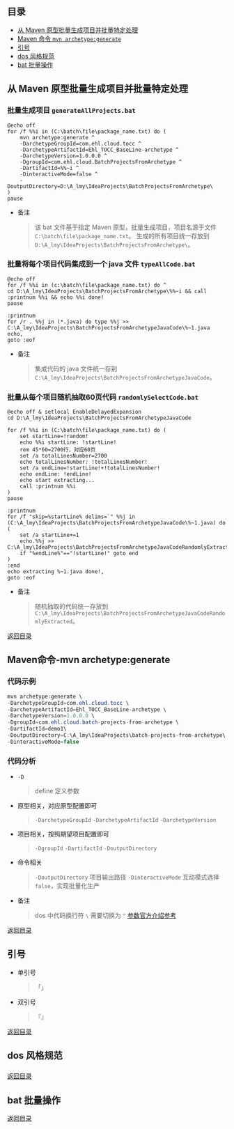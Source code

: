 ## <span id="jump0">目录<span>
  
  * [从 Maven 原型批量生成项目并批量特定处理](#jump1)
  * [Maven 命令 `mvn archetype:generate`](#jump2)
  * [引号](#jump3)
  * [dos 风格规范](#jump4)
  * [bat 批量操作](#jump5)

## <span id="jump1">从 Maven 原型批量生成项目并批量特定处理<span>
  
  ### 批量生成项目 `generateAllProjects.bat`
  ```dos
  @echo off
  for /f %%i in (C:\batch\file\package_name.txt) do (
      mvn archetype:generate ^
      -DarchetypeGroupId=com.ehl.cloud.tocc ^
      -DarchetypeArtifactId=Ehl_TOCC_BaseLine-archetype ^
      -DarchetypeVersion=1.0.0.0 ^
      -DgroupId=com.ehl.cloud.BatchProjectsFromArchetype ^
      -DartifactId=%%~i ^
      -DinteractiveMode=false ^
      -DoutputDirectory=D:\A_lmy\IdeaProjects\BatchProjectsFromArchetype\
  )
  pause
  ```
  * 备注
      > 该 bat 文件基于指定 Maven 原型，批量生成项目，项目名源于文件 `C:\batch\file\package_name.txt`。
      > 生成的所有项目统一存放到 `D:\A_lmy\IdeaProjects\BatchProjectsFromArchetype\`。
      > 
  
  ### 批量将每个项目代码集成到一个 java 文件 `typeAllCode.bat`
  ```
  @echo off
  for /f %%i in (c:\batch\file\package_name.txt) do ^
  cd D:\A_lmy\IdeaProjects\BatchProjectsFromArchetype\%%~i && call :printnum %%i && echo %%i done!
  pause

  :printnum 
  for /r . %%j in (*.java) do type %%j >> C:\A_lmy\IdeaProjects\BatchProjectsFromArchetypeJavaCode\%~1.java
  echo,
  goto :eof
  ```
  * 备注
      > 集成代码的 java 文件统一存到 `C:\A_lmy\IdeaProjects\BatchProjectsFromArchetypeJavaCode`。
      > 

  ### 批量从每个项目随机抽取60页代码 `randomlySelectCode.bat`
  ```dos
  @echo off & setlocal EnableDelayedExpansion
  cd D:\A_lmy\IdeaProjects\BatchProjectsFromArchetypeJavaCode

  for /f %%i in (C:\batch\file\package_name.txt) do (
      set startLine=!random!
      echo %%i startLine: !startLine!
      rem 45*60=2700行，对应60页
      set /a totalLinesNumber=2700 
      echo totalLinesNumber: !totalLinesNumber!
      set /a endLine=!startLine!+!totalLinesNumber!
      echo endLine: !endLine!
      echo start extracting...
      call :printnum %%i
  )
  pause

  :printnum
  for /f "skip=%startLine% delims=`" %%j in (C:\A_lmy\IdeaProjects\BatchProjectsFromArchetypeJavaCode\%~1.java) do (
      set /a startLine+=1
      echo.%%j >> C:\A_lmy\IdeaProjects\BatchProjectsFromArchetypeJavaCodeRandomlyExtracted\%~1.java
      if "%endLine%"=="!startLine!" goto end
  )
  :end
  echo extracting %~1.java done!,
  goto :eof
  ```
  * 备注
      > 随机抽取的代码统一存放到 `C:\A_lmy\IdeaProjects\BatchProjectsFromArchetypeJavaCodeRandomlyExtracted`。
  
[返回目录](#jump0)


## <span id="jump2">Maven命令-mvn archetype:generate<span>
  
  ### 代码示例
  ```Java
  mvn archetype:generate \
  -DarchetypeGroupId=com.ehl.cloud.tocc \
  -DarchetypeArtifactId=Ehl_TOCC_BaseLine-archetype \
  -DarchetypeVersion=1.0.0.0 \
  -DgroupId=com.ehl.cloud.batch-projects-from-archetype \
  -DartifactId=demo1\
  -DoutputDirectory=C:\A_lmy\IdeaProjects\batch-projects-from-archetype\ \
  -DinteractiveMode=false
  ```
  ### 代码分析
  
  * `-D`
    > define 定义参数 
  
  * 原型相关，对应原型配置即可
      > `-DarchetypeGroupId`
      > `-DarchetypeArtifactId` 
      > `-DarchetypeVersion`
  * 项目相关，按照期望项目配置即可
      > `-DgroupId`
      > `-DartifactId`
      > `-DoutputDirectory`
  * 命令相关
      > `-DoutputDirectory` 项目输出路径 
      > `-DinteractiveMode` 互动模式选择 `false`，实现批量化生产 
  * 备注
      > dos 中代码换行符 `\` 需要切换为 `^`
      > [参数官方介绍参考](http://maven.apache.org/archetype/maven-archetype-plugin/generate-mojo.html)

 
[返回目录](#jump0)

## <span id="jump3">引号<span>
  * 单引号
      > 「」<br>
  * 双引号
      > 『』<br>
      > 

[返回目录](#jump0)

## <span id="jump4">dos 风格规范<span>
  
  ###

[返回目录](#jump0)


## <span id="jump5">bat 批量操作<span>
  
[返回目录](#jump0)


